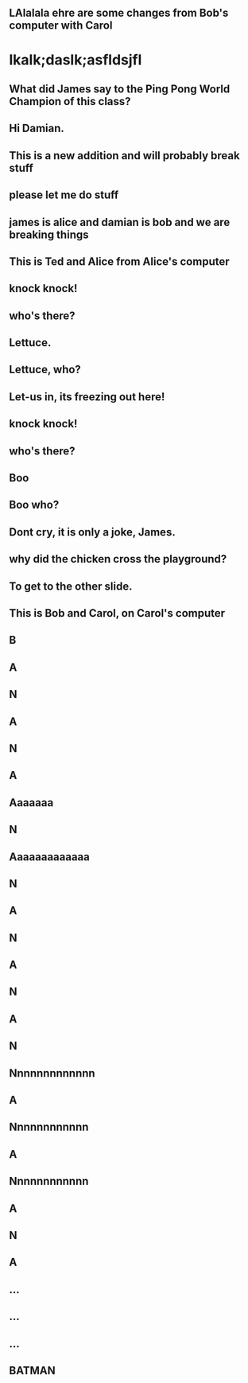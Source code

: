 ## LAlalala ehre are some changes from Bob's computer with Carol

# lkalk;daslk;asfldsjfl


## What did James say to the Ping Pong World Champion of this class?

## Hi Damian.

## This is a new addition and will probably break stuff
## please let me do stuff
## james is alice and damian is bob and we are breaking things


## This is Ted and Alice from Alice's computer

## knock knock!

## who's there?

## Lettuce.

## Lettuce, who?

## Let-us in, its freezing out here!

## knock knock!

## who's there?

## Boo

## Boo who?

## Dont cry, it is only a joke, James.

## why did the chicken cross the playground?

## To get to the other slide. 

## This is Bob and Carol, on Carol's computer

## B

## A

## N


## A

## N

## A


## Aaaaaaa
## N
## Aaaaaaaaaaaaa

## N

## A


## N

## A

## N

## A

## N

## Nnnnnnnnnnnnn
## A
## Nnnnnnnnnnnn
## A
## Nnnnnnnnnnnn

## A

## N

## A

## ...

## ...

## ...

## BATMAN

